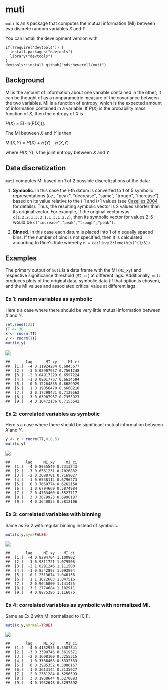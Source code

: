 muti
====

`muti` is an `R` package that computes the mutual information (MI) between two discrete random variables *X* and *Y*.

You can install the development version with

    if(!require("devtools")) {
      install.packages("devtools")
      library("devtools")
    }
    devtools::install_github("mdscheuerell/muti")

Background
----------

MI is the amount of information about one variable contained in the other; it can be thought of as a nonparametric measure of the covariance between the two variables. MI is a function of entropy, which is the expected amount of information contained in a variable. If *P*(*X*) is the probability mass function of *X*, then the entropy of *X* is

*H*(*X*) = E\[-ln(P(X))\].

The MI between *X* and *Y* is then

MI(*X*,*Y*) = *H*(*X*) + *H*(*Y*) - *H*(*X*,*Y*)

where *H*(*X*,*Y*) is the joint entropy between *X* and *Y*.

Data discretization
-------------------

`muti` computes MI based on 1 of 2 possible discretizations of the data:

1.  **Symbolic**. In this case the *i*-th datum is converted to 1 of 5 symbolic representations (*i.e.*, "peak", "decrease", "same", "trough", "increase") based on its value relative to the *i*-1 and *i*+1 values (see [Cazelles 2004](https://doi.org/10.1111/j.1461-0248.2004.00629.x) for details). Thus, the resulting symbolic vector is 2 values shorter than its original vector. For example, if the original vector was `c(1.2,2.1,3.3,1.1,3.1,2.2)`, then its symbolic vector for values 2-5 would be `c("increase","peak","trough","peak")`.

2.  **Binned**. In this case each datum is placed into 1 of *n* equally spaced bins. If the number of bins is not specified, then it is calculated according to Rice's Rule whereby `n = ceiling(2*length(x)^(1/3))`.

Examples
--------

The primary output of `muti` is a data frame with the MI (`MI_xy`) and respective significance threshold (`MI_ci`) at different lags. Additionally, `muti` produces plots of the original data, symbolic data (if that option is chosen), and the MI values and associated critical value at different lags.

### Ex 1: random variables as symbolic

Here's a case where there should be very little mutual information between *X* and *Y*.

``` r
set.seed(123)
TT <- 30
x <- rnorm(TT)
y <- rnorm(TT)
muti(x,y)
```

![](README_files/figure-markdown_github/ex_1-1.png)

    ##       lag      MI_xy     MI_ci
    ##  [1,]  -4 0.11924284 0.6845677
    ##  [2,]  -3 0.03907957 0.7561248
    ##  [3,]  -2 0.04917229 0.6597224
    ##  [4,]  -1 0.08017767 0.6634594
    ##  [5,]   0 0.12264835 0.6689929
    ##  [6,]   1 0.19056470 0.6668210
    ##  [7,]   2 0.17398431 0.7129562
    ##  [8,]   3 0.03907957 0.7355923
    ##  [9,]   4 0.10472136 0.7153542

### Ex 2: correlated variables as symbolic

Here's a case where there should be significant mutual information between *X* and *Y*.

``` r
y <- x + rnorm(TT,0,0.5)
muti(x,y)
```

![](README_files/figure-markdown_github/ex_2-1.png)

    ##       lag     MI_xy     MI_ci
    ##  [1,]  -4 0.8055540 0.7313243
    ##  [2,]  -3 0.6561231 0.7026832
    ##  [3,]  -2 0.3088701 0.7169027
    ##  [4,]  -1 0.6538114 0.6796273
    ##  [5,]   0 0.7660774 0.6262150
    ##  [6,]   1 0.6794669 0.5874984
    ##  [7,]   2 0.4783460 0.5527717
    ##  [8,]   3 0.3679923 0.6996187
    ##  [9,]   4 0.3640055 0.5812106

### Ex 3: correlated variables with binning

Same as Ex 2 with regular binning instead of symbolic.

``` r
muti(x,y,sym=FALSE)
```

![](README_files/figure-markdown_github/ex_3-1.png)

    ##       lag     MI_xy    MI_ci
    ##  [1,]  -4 0.8294704 1.100902
    ##  [2,]  -3 0.9811721 1.079506
    ##  [3,]  -2 1.0291246 1.111500
    ##  [4,]  -1 0.8342897 1.093894
    ##  [5,]   0 1.2513074 1.046136
    ##  [6,]   1 1.1072603 1.047516
    ##  [7,]   2 0.9046000 1.141455
    ##  [8,]   3 1.2774684 1.102911
    ##  [9,]   4 0.8875386 1.116076

### Ex 4: correlated variables as symbolic with normalized MI.

Same as Ex 2 with MI normalized to \[0,1\].

``` r
muti(x,y,normal=TRUE)
```

![](README_files/figure-markdown_github/ex_4-1.png)

    ##       lag     MI_xy     MI_ci
    ##  [1,]  -4 0.4152936 0.3587841
    ##  [2,]  -3 0.3398746 0.3619371
    ##  [3,]  -2 0.1608100 0.3255315
    ##  [4,]  -1 0.3386468 0.3332333
    ##  [5,]   0 0.3985352 0.3080167
    ##  [6,]   1 0.3613144 0.3135927
    ##  [7,]   2 0.2531284 0.3256593
    ##  [8,]   3 0.1938644 0.3270083
    ##  [9,]   4 0.1932648 0.3297892
